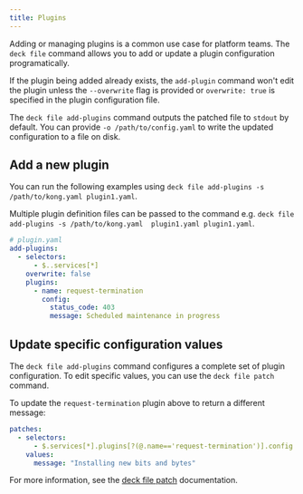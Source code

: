 ```yaml
---
title: Plugins
---
```


Adding or managing plugins is a common use case for platform teams. The `deck file` command allows you to add or update a plugin configuration programatically.

If the plugin being added already exists, the `add-plugin` command won't edit the plugin unless the `--overwrite` flag is provided or `overwrite: true` is specified in the plugin configuration file.

The `deck file add-plugins` command outputs the patched file to `stdout` by default. You can provide `-o /path/to/config.yaml` to write the updated configuration to a file on disk.

## Add a new plugin

You can run the following examples using `deck file add-plugins -s /path/to/kong.yaml plugin1.yaml`. 

Multiple plugin definition files can be passed to the command e.g. `deck file add-plugins -s /path/to/kong.yaml  plugin1.yaml plugin1.yaml`.

```yaml
# plugin.yaml
add-plugins:
  - selectors:
      - $..services[*]
    overwrite: false
    plugins:
      - name: request-termination
        config:
          status_code: 403
          message: Scheduled maintenance in progress
```

## Update specific configuration values

The `deck file add-plugins` command configures a complete set of plugin configuration. To edit specific values, you can use the `deck file patch` command.

To update the `request-termination` plugin above to return a different message:

```yaml
patches:
  - selectors:
      - $.services[*].plugins[?(@.name=='request-termination')].config
    values:
      message: "Installing new bits and bytes"
```

For more information, see the [deck file patch](/deck/file/manipulation/patch/) documentation.